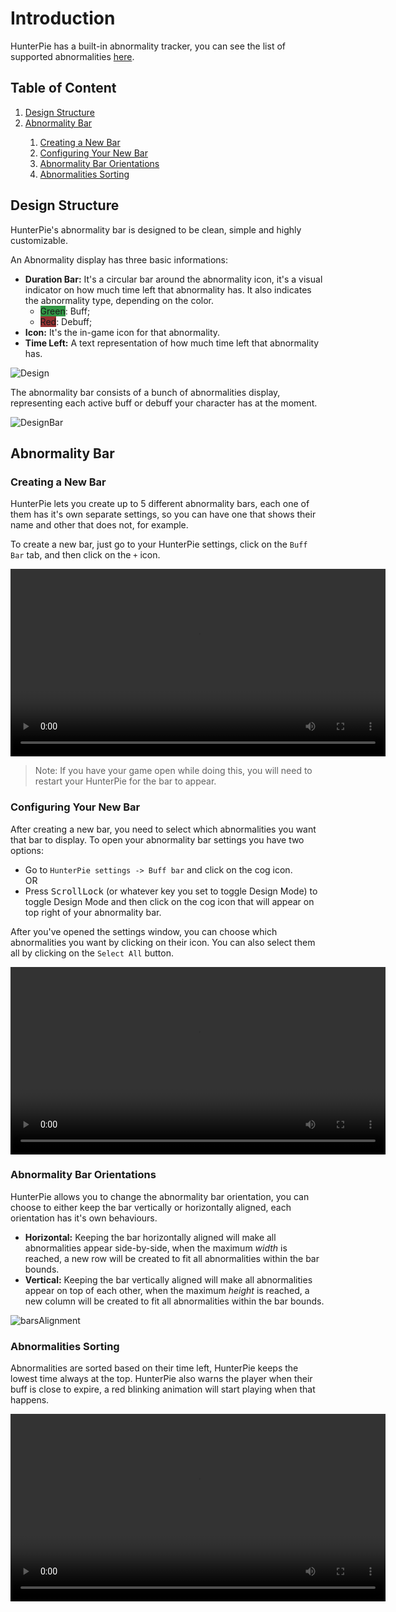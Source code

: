 # Introduction
HunterPie has a built-in abnormality tracker, you can see the list of supported abnormalities [here](?p=Internal/abnormalities.md).

## Table of Content

<ol id="content_table">
    <li><a href="#design-structure">Design Structure</a></li>
    <li><a href="abnormality-bar">Abnormality Bar</a></li>
    <ol>
        <li><a href="creating-a-new-bar">Creating a New Bar</a></li>
        <li><a href="configuring-your-new-bar">Configuring Your New Bar</a></li>
        <li><a href="abnormality-bar-orientations">Abnormality Bar Orientations</a></li>
        <li><a href="abnormalities-sorting">Abnormalities Sorting</a></li>
    </ol>
</ol>

## Design Structure

HunterPie's abnormality bar is designed to be clean, simple and highly customizable.

An Abnormality display has three basic informations:

- **Duration Bar:** It's a circular bar around the abnormality icon, it's a visual indicator on how much time left that abnormality has. It also indicates the abnormality type, depending on the color.
    - <span style="background:#329745">Green</span>: Buff;
    - <span style="Background:#973232">Red</span>: Debuff;
- **Icon:** It's the in-game icon for that abnormality.
- **Time Left:** A text representation of how much time left that abnormality has.

![Design](https://cdn.discordapp.com/attachments/402557384209203200/737050073648857148/abnorm_design.png)

The abnormality bar consists of a bunch of abnormalities display, representing each active buff or debuff your character has at the moment.

![DesignBar](https://cdn.discordapp.com/attachments/402557384209203200/737046253480837140/unknown.png)

## Abnormality Bar
### Creating a New Bar

HunterPie lets you create up to 5 different abnormality bars, each one of them has it's own separate settings, so you can have one that shows their name and other that does not, for example.

To create a new bar, just go to your HunterPie settings, click on the `Buff Bar` tab, and then click on the `+` icon.

<video controls width="600">
    <source src="https://cdn.discordapp.com/attachments/402557384209203200/737148193053081720/ieqsQFSXOa.webm"/>
</video>


> Note: If you have your game open while doing this, you will need to restart your HunterPie for the bar to appear.

### Configuring Your New Bar

After creating a new bar, you need to select which abnormalities you want that bar to display. To open your abnormality bar settings you have two options:

- Go to `HunterPie settings -> Buff bar` and click on the cog icon.<br>
OR
- Press <kbd>ScrollLock</kbd> (or whatever key you set to toggle Design Mode) to toggle Design Mode and then click on the cog icon that will appear on top right of your abnormality bar.

After you've opened the settings window, you can choose which abnormalities you want by clicking on their icon. You can also select them all by clicking on the `Select All` button.

<video controls width=600>
    <source src="https://cdn.discordapp.com/attachments/402557384209203200/737150212514119680/9wtX4CyM1a.webm">
</video>

### Abnormality Bar Orientations

HunterPie allows you to change the abnormality bar orientation, you can choose to either keep the bar vertically or horizontally aligned, each orientation has it's own behaviours.

- <highlight>**Horizontal:**</highlight> Keeping the bar horizontally aligned will make all abnormalities appear side-by-side, when the maximum *width* is reached, a new row will be created to fit all abnormalities within the bar bounds.
- <highlight>**Vertical:**</highlight> Keeping the bar vertically aligned will make all abnormalities appear on top of each other, when the maximum *height* is reached, a new column will be created to fit all abnormalities within the bar bounds.

![barsAlignment](https://i.gyazo.com/2dd724cfe94137187d8b8d2c4efa68c2.png)

### Abnormalities Sorting

Abnormalities are sorted based on their time left, HunterPie keeps the lowest time always at the top. HunterPie also warns the player when their buff is close to expire, a red blinking animation will start playing when that happens.

<video controls width=600>
    <source src="https://cdn.discordapp.com/attachments/402557384209203200/737147146725359616/lcqqLSfJMs.webm">
</video>